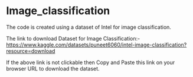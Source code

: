 # Image_classification

The code is created using a dataset of Intel for image classification.

The link to download Dataset for Image Classification:-
https://www.kaggle.com/datasets/puneet6060/intel-image-classification?resource=download

If the above link is not clickable then Copy and Paste this link on your browser URL to download the dataset.
